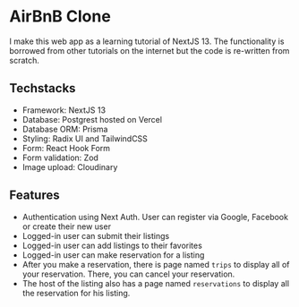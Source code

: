 # AirBnB Clone

I make this web app as a learning tutorial of NextJS 13. The functionality is borrowed from other tutorials on the internet but the code is re-written from scratch.

## Techstacks

- Framework: NextJS 13
- Database: Postgrest hosted on Vercel
- Database ORM: Prisma
- Styling: Radix UI and TailwindCSS
- Form: React Hook Form
- Form validation: Zod
- Image upload: Cloudinary

## Features

- Authentication using Next Auth. User can register via Google, Facebook or create their new user
- Logged-in user can submit their listings
- Logged-in user can add listings to their favorites
- Logged-in user can make reservation for a listing
- After you make a reservation, there is page named `trips` to display all of your reservation. There, you can cancel your reservation.
- The host of the listing also has a page named `reservations` to display all the reservation for his listing.
